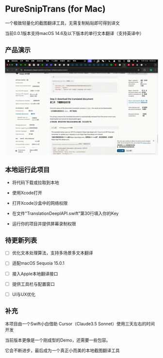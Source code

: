 # PureSnipTrans (for Mac)

一个极致轻量化的截图翻译工具，无需复制粘贴即可得到译文

当前0.0.1版本支持macOS 14.6及以下版本的单行文本翻译（支持英译中）



## 产品演示

![Demo演示](https://github.com/qiuhq-9527/PureSnipTrans/blob/main/PureSnipTrans/Preview%20Content/Demo%E6%BC%94%E7%A4%BA.gif)



## 本地运行此项目

- 将代码下载或拉取到本地

- 使用Xcode打开

- 打开Xcode沙盒中的网络权限

- 在文件"TranslationDeeplAPI.swift"第30行填入你的Key
- 运行你的项目并提供屏幕录制权限



## 待更新列表

- [ ] 优化文本处理算法，支持多场景多文本翻译

- [ ] 适配macOS Sequoia 15.0.1

- [ ] 接入Apple本地翻译接口

- [ ] 提供工具栏与配置窗口
- [ ] UI与UX优化



## 补充

本项目由一个Swift小白借助 Cursor（Claude3.5 Sonnet）使用三天左右的时间开发

当前版本更像是一个刚成型的Demo，还需要一些包容。

它会不断进步，最后成为一个真正小而美的本地截图翻译工具


